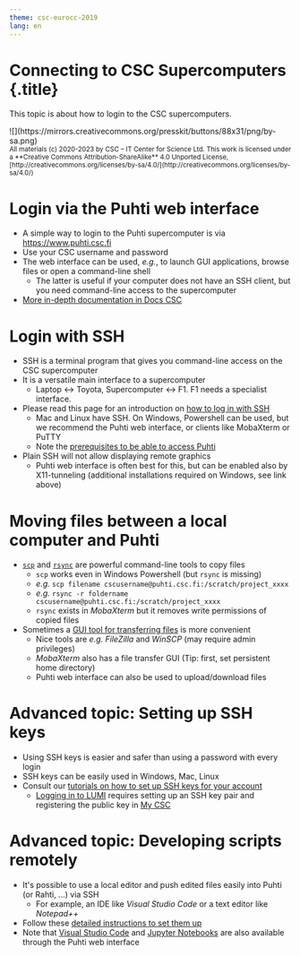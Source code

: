 ```yaml
---
theme: csc-eurocc-2019
lang: en
---
```


# Connecting to CSC Supercomputers {.title}

This topic is about how to login to the CSC supercomputers.

<div class="column">
![](https://mirrors.creativecommons.org/presskit/buttons/88x31/png/by-sa.png)
</div>
<div class="column">
<small>
All materials (c) 2020-2023 by CSC – IT Center for Science Ltd.
This work is licensed under a **Creative Commons Attribution-ShareAlike** 4.0
Unported License, [http://creativecommons.org/licenses/by-sa/4.0/](http://creativecommons.org/licenses/by-sa/4.0/)
</small>
</div>

# Login via the Puhti web interface

- A simple way to login to the Puhti supercomputer is via <https://www.puhti.csc.fi>
- Use your CSC username and password
- The web interface can be used, _e.g._, to launch GUI applications, browse files or open a command-line shell
   - The latter is useful if your computer does not have an SSH client, but you need command-line access to the supercomputer
- [More in-depth documentation in Docs CSC](https://docs.csc.fi/computing/webinterface/)

# Login with SSH

- SSH is a terminal program that gives you command-line access on the CSC supercomputer
- It is a versatile main interface to a supercomputer
   - Laptop &harr; Toyota, Supercomputer &harr; F1. F1 needs a specialist interface.
- Please read this page for an introduction on [how to log in with SSH](https://docs.csc.fi/computing/connecting/)
   - Mac and Linux have SSH. On Windows, Powershell can be used, but we recommend the Puhti web interface, or clients like MobaXterm or PuTTY
   - Note the [prerequisites to be able to access Puhti](https://docs.csc.fi/support/faq/how-to-get-puhti-access/)
- Plain SSH will not allow displaying remote graphics
   - Puhti web interface is often best for this, but can be enabled also by X11-tunneling (additional installations required on Windows, see link above)

# Moving files between a local computer and Puhti

- [`scp`](https://docs.csc.fi/data/moving/scp/) and [`rsync`](https://docs.csc.fi/data/moving/rsync/) are powerful command-line tools to copy files
   - `scp` works even in Windows Powershell (but `rsync` is missing)
   - _e.g._ `scp filename cscusername@puhti.csc.fi:/scratch/project_xxxx`
   - _e.g._ `rsync -r foldername cscusername@puhti.csc.fi:/scratch/project_xxxx`
   - `rsync` exists in _MobaXterm_ but it removes write permissions of copied files
- Sometimes a [GUI tool for transferring files](https://docs.csc.fi/data/moving/graphical_transfer/) is more convenient
   - Nice tools are _e.g._ _FileZilla_ and _WinSCP_ (may require admin privileges)
   - _MobaXterm_ also has a file transfer GUI (Tip: first, set persistent home directory)
   - Puhti web interface can also be used to upload/download files

# Advanced topic: Setting up SSH keys

- Using SSH keys is easier and safer than using a password with every login
- SSH keys can be easily used in Windows, Mac, Linux
- Consult our [tutorials on how to set up SSH keys for your account](https://docs.csc.fi/computing/connecting/#setting-up-ssh-keys)
   - [Logging in to LUMI](https://docs.lumi-supercomputer.eu/firststeps/getstarted/) requires setting up an SSH key pair and registering the public key in [My CSC](https:/my.csc.fi)

# Advanced topic: Developing scripts remotely

- It's possible to use a local editor and push edited files easily into Puhti (or Rahti, ...) via SSH
   - For example, an IDE like _Visual Studio Code_ or a text editor like _Notepad++_
- Follow these [detailed instructions to set them up](https://docs.csc.fi/support/tutorials/remote-dev/)
- Note that [Visual Studio Code](https://docs.csc.fi/computing/webinterface/vscode/) and [Jupyter Notebooks](https://docs.csc.fi/computing/webinterface/jupyter/) are also available through the Puhti web interface
